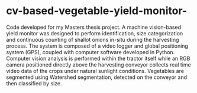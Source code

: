 # cv-based-vegetable-yield-monitor-
Code developed for my Masters thesis project. A machine vision-based yield monitor was designed to perform identification, size categorization and continuous counting of shallot onions in-situ during the harvesting process. The system is composed of a video logger and global positioning system (GPS), coupled with computer software developed in Python. Computer vision analysis is performed within the tractor itself while an RGB camera positioned directly above the harvesting conveyor collects real time video data of the crops under natural sunlight conditions. Vegetables are segmented using Watershed segmentation, detected on the conveyor and then classified by size. 
